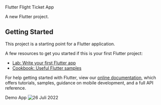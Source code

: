 Flutter Flight Ticket App

A new Flutter project.

## Getting Started

This project is a starting point for a Flutter application.

A few resources to get you started if this is your first Flutter project:

- [Lab: Write your first Flutter app](https://flutter.dev/docs/get-started/codelab)
- [Cookbook: Useful Flutter samples](https://flutter.dev/docs/cookbook)

For help getting started with Flutter, view our
[online documentation](https://flutter.dev/docs), which offers tutorials,
samples, guidance on mobile development, and a full API reference.

Demo App
![26 Juli 2022](https://user-images.githubusercontent.com/102964871/180993641-c1b10e39-b663-424c-a505-af0fb23dd0be.gif)

